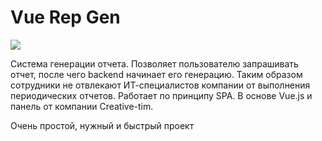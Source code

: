 # Vue Rep Gen

<img src="http://dkonnov.ru/github/rep-gen.gif">

Система генерации отчета. Позволяет пользователю запрашивать отчет, после чего backend начинает его генерацию. Таким образом сотрудники не отвлекают ИТ-специалистов компании от выполнения периодических отчетов.
Работает по принципу SPA. В основе Vue.js и панель от компании Creative-tim.

Очень простой, нужный и быстрый проект
